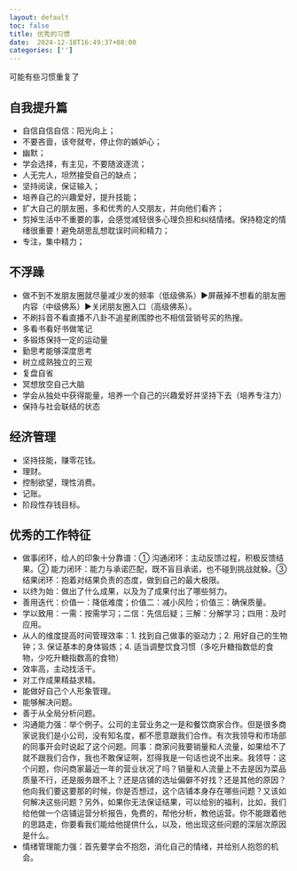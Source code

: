 ```yaml
---
layout: default
toc: false
title: 优秀的习惯
date:  2024-12-18T16:49:37+08:00
categories: ['']
---
```


可能有些习惯重复了

<!--more-->

## 自我提升篇

- 自信自信自信：阳光向上；
- 不要吝啬，该夸就夸，停止你的嫉妒心；
- 幽默；
- 学会选择，有主见，不要随波逐流；
- 人无完人，坦然接受自己的缺点；
- 坚持阅读，保证输入；
- 培养自己的兴趣爱好，提升技能；
- 扩大自己的朋友圈，多和优秀的人交朋友，并向他们看齐；
- 剪掉生活中不重要的事，会感觉减轻很多心理负担和纠结情绪。保持稳定的情绪很重要！避免胡思乱想耽误时间和精力；
- 专注，集中精力；

## 不浮躁
- 做不到不发朋友圈就尽量减少发的频率（低级佛系）▶️屏蔽掉不想看的朋友圈内容（中级佛系）▶️关闭朋友圈入口（高级佛系）。
- 不刷抖音不看直播不八卦不追星刷围脖也不相信营销号买的热搜。
- 多看书看好书做笔记
- 多锻炼保持一定的运动量
- 勤思考能够深度思考
- 树立成熟独立的三观
- 复盘自省
- 冥想放空自己大脑
- 学会从独处中获得能量，培养一个自己的兴趣爱好并坚持下去（培养专注力）
- 保持与社会联结的状态

## 经济管理
- 坚持技能，赚零花钱。
- 理财。
- 控制欲望，理性消费。
- 记账。
- 阶段性存钱目标。

## 优秀的工作特征
<!-- todo 调整样式 -->
- 做事闭环，给人的印象十分靠谱：① 沟通闭环：主动反馈过程，积极反馈结果。② 能力闭环：能力与承诺匹配，既不盲目承诺，也不碰到挑战就躲。③ 结果闭环：抱着对结果负责的态度，做到自己的最大极限。
- 以终为始：做出了什么成果，以及为了成果付出了哪些努力。
- 善用迭代：价值一：降低难度；价值二：减小风险；价值三：确保质量。
- 学以致用：一需：按需学习；二信：先信后疑；三解：分解学习；四用：及时应用。
- 从人的维度提高时间管理效率：1. 找到自己做事的驱动力；2. 用好自己的生物钟；3. 保证基本的身体锻炼；4. 适当调整饮食习惯（多吃升糖指数低的食物，少吃升糖指数高的食物）
- 效率高，主动找活干。
- 对工作成果精益求精。
- 能做好自己个人形象管理。
- 能够解决问题。
- 善于从全局分析问题。
- 沟通能力强：举个例子。公司的主营业务之一是和餐饮商家合作。但是很多商家说我们是小公司，没有知名度，都不愿意跟我们合作。有次我领导和市场部的同事开会时说起了这个问题。同事：商家问我要销量和人流量，如果给不了就不跟我们合作，我也不敢保证啊，怼得我是一句话也说不出来。我领导：这个问题，你问商家最近一年的营业状况了吗？销量和人流量上不去是因为菜品质量不行，还是服务跟不上？还是店铺的选址偏僻不好找？还是其他的原因？他向我们要这要那的时候，你是否想过，这个店铺本身存在哪些问题？又该如何解决这些问题？另外，如果你无法保证结果，可以给别的福利，比如，我们给他做一个店铺运营分析报告，免费的，帮他分析，教他运营。你不能跟着他的思路走，你要看我们能给他提供什么，以及，他出现这些问题的深层次原因是什么。
- 情绪管理能力强：首先要学会不抱怨，消化自己的情绪，并给别人抱怨的机会。